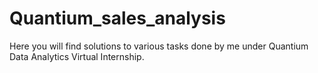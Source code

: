 # Quantium_sales_analysis
Here you will find solutions to various tasks done by me under Quantium Data Analytics Virtual Internship. 
